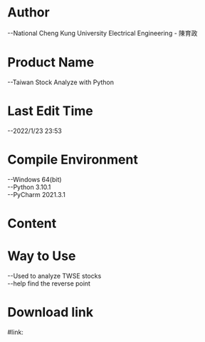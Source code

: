 # Author
--National Cheng Kung University Electrical Engineering - 陳育政<br />

# Product Name
--Taiwan Stock Analyze with Python<br />

# Last Edit Time
--2022/1/23 23:53<br />

# Compile Environment
--Windows 64(bit)<br />
--Python 3.10.1<br />
--PyCharm 2021.3.1<br />

# Content


# Way to Use
--Used to analyze TWSE stocks<br />
--help find the reverse point<br />

# Download link
#link:

